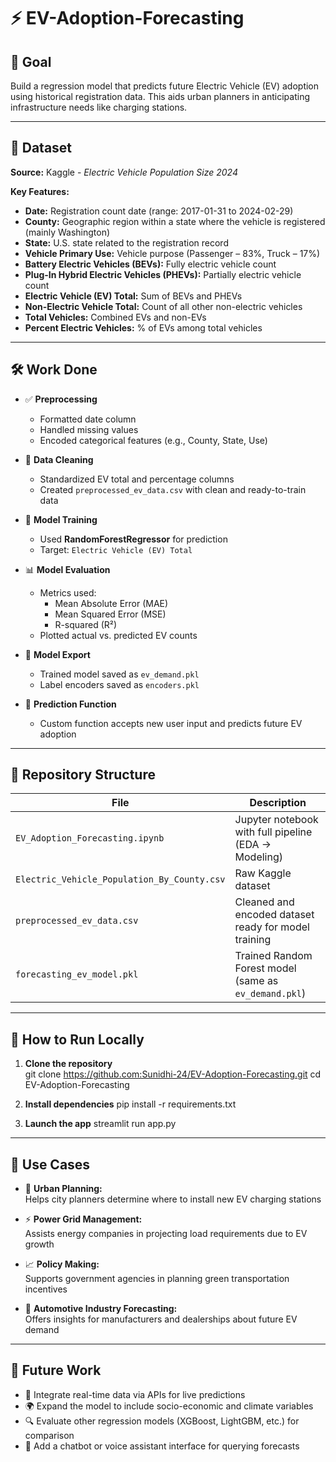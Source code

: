 # ⚡ EV-Adoption-Forecasting

## 🎯 Goal  
Build a regression model that predicts future Electric Vehicle (EV) adoption using historical registration data. This aids urban planners in anticipating infrastructure needs like charging stations.

---

## 📂 Dataset

**Source:** Kaggle - *Electric Vehicle Population Size 2024*

**Key Features:**

- **Date:** Registration count date (range: 2017-01-31 to 2024-02-29)
- **County:** Geographic region within a state where the vehicle is registered (mainly Washington)
- **State:** U.S. state related to the registration record
- **Vehicle Primary Use:** Vehicle purpose (Passenger – 83%, Truck – 17%)
- **Battery Electric Vehicles (BEVs):** Fully electric vehicle count
- **Plug-In Hybrid Electric Vehicles (PHEVs):** Partially electric vehicle count
- **Electric Vehicle (EV) Total:** Sum of BEVs and PHEVs
- **Non-Electric Vehicle Total:** Count of all other non-electric vehicles
- **Total Vehicles:** Combined EVs and non-EVs
- **Percent Electric Vehicles:** % of EVs among total vehicles

---

## 🛠️ Work Done

- ✅ **Preprocessing**
  - Formatted date column
  - Handled missing values
  - Encoded categorical features (e.g., County, State, Use)

- 🧹 **Data Cleaning**
  - Standardized EV total and percentage columns
  - Created `preprocessed_ev_data.csv` with clean and ready-to-train data

- 🤖 **Model Training**
  - Used **RandomForestRegressor** for prediction
  - Target: `Electric Vehicle (EV) Total`

- 📊 **Model Evaluation**
  - Metrics used:  
    - Mean Absolute Error (MAE)  
    - Mean Squared Error (MSE)  
    - R-squared (R²)
  - Plotted actual vs. predicted EV counts

- 💾 **Model Export**
  - Trained model saved as `ev_demand.pkl`
  - Label encoders saved as `encoders.pkl`

- 🧠 **Prediction Function**
  - Custom function accepts new user input and predicts future EV adoption

---

## 📁 Repository Structure

| File                                          | Description                                                |
|-----------------------------------------------|------------------------------------------------------------|
| `EV_Adoption_Forecasting.ipynb`               | Jupyter notebook with full pipeline (EDA → Modeling)       |
| `Electric_Vehicle_Population_By_County.csv`   | Raw Kaggle dataset                                         |
| `preprocessed_ev_data.csv`                    | Cleaned and encoded dataset ready for model training       |
| `forecasting_ev_model.pkl`                    | Trained Random Forest model (same as `ev_demand.pkl`)      |

---

## 🚀 How to Run Locally

1. **Clone the repository**  
git clone https://github.com:Sunidhi-24/EV-Adoption-Forecasting.git
cd EV-Adoption-Forecasting

2. **Install dependencies**
pip install -r requirements.txt

3. **Launch the app**
streamlit run app.py

---

## 🔧 Use Cases

- 📍 **Urban Planning:**  
  Helps city planners determine where to install new EV charging stations

- ⚡ **Power Grid Management:**  
  Assists energy companies in projecting load requirements due to EV growth

- 📈 **Policy Making:**  
  Supports government agencies in planning green transportation incentives

- 🏢 **Automotive Industry Forecasting:**  
  Offers insights for manufacturers and dealerships about future EV demand

---

## 🚀 Future Work

- 📡 Integrate real-time data via APIs for live predictions
- 🌍 Expand the model to include socio-economic and climate variables
- 🔍 Evaluate other regression models (XGBoost, LightGBM, etc.) for comparison
- 💬 Add a chatbot or voice assistant interface for querying forecasts

